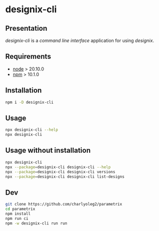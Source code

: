 designix-cli
============


Presentation
------------

*designix-cli* is a *command line interface* application for using *designix*.


Requirements
------------

- [node](https://nodejs.org) > 20.10.0
- [npm](https://docs.npmjs.com/cli) > 10.1.0


Installation
------------

```bash
npm i -D designix-cli
```


Usage
-----

```bash
npx designix-cli --help
npx designix-cli
```

Usage without installation
--------------------------

```bash
npx designix-cli
npx --package=designix-cli designix-cli --help
npx --package=designix-cli designix-cli versions
npx --package=designix-cli designix-cli list-designs
```


Dev
---

```bash
git clone https://github.com/charlyoleg2/parametrix
cd parametrix
npm install
npm run ci
npm -w designix-cli run run
```




